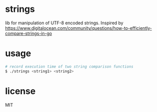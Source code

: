 # strings
lib for manipulation of UTF-8 encoded strings. Inspired by https://www.digitalocean.com/community/questions/how-to-efficiently-compare-strings-in-go

# usage
```bash
# record execution time of two string comparison functions
$ ./strings <string1> <string2>
```

# license
MIT
